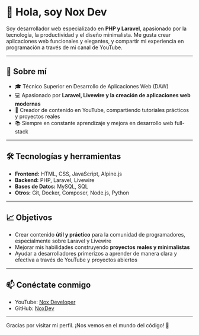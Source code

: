 # 👋 Hola, soy Nox Dev

Soy desarrollador web especializado en **PHP y Laravel**, apasionado por la tecnología, la productividad y el diseño minimalista. Me gusta crear aplicaciones web funcionales y elegantes, y compartir mi experiencia en programación a través de mi canal de YouTube.  

---

## 🚀 Sobre mí
- 🎓 Técnico Superior en Desarrollo de Aplicaciones Web (DAW)  
- 💻 Apasionado por **Laravel, Livewire y la creación de aplicaciones web modernas**  
- 🎥 Creador de contenido en YouTube, compartiendo tutoriales prácticos y proyectos reales  
- 📚 Siempre en constante aprendizaje y mejora en desarrollo web full-stack  

---

## 🛠️ Tecnologías y herramientas
- **Frontend:** HTML, CSS, JavaScript, Alpine.js  
- **Backend:** PHP, Laravel, Livewire  
- **Bases de Datos:** MySQL, SQL  
- **Otros:** Git, Docker, Composer, Node.js, Python  

---

## 📈 Objetivos
- Crear contenido **útil y práctico** para la comunidad de programadores, especialmente sobre Laravel y Livewire  
- Mejorar mis habilidades construyendo **proyectos reales y minimalistas**  
- Ayudar a desarrolladores primerizos a aprender de manera clara y efectiva a través de YouTube y proyectos abiertos  

---

## 📫 Conéctate conmigo
- YouTube: [Nox Developer](https://www.youtube.com/@Nox-Developer)  
- GitHub: [NoxDev](https://github.com/NoxDev)  

---

Gracias por visitar mi perfil. ¡Nos vemos en el mundo del código! 🚀
